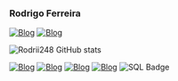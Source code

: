 ### Rodrigo Ferreira 


[![Blog](https://img.shields.io/badge/WhatsApp-25D366?style=for-the-badge&logo=whatsapp&logoColor=white)](https://api.whatsapp.com/send?phone=5521985335344) [![Blog](https://img.shields.io/badge/LinkedIn-0077B5?style=for-the-badge&logo=linkedin&logoColor=white)](https://www.linkedin.com/in/rodrigo-ferreira-325527272/)  

![Rodrii248 GitHub stats](https://github-readme-stats.vercel.app/api?username=RodrigoTechieX&show_icons=true&theme=dark)

[![Blog](https://img.shields.io/badge/HTML5-E34F26?style=for-the-badge&logo=html5&logoColor=white)](https://github.com/RodrigoTechieX/Site) [![Blog](https://img.shields.io/badge/CSS3-1572B6?style=for-the-badge&logo=css3&logoColor=white)](https://github.com/RodrigoTechieX/Site) [![Blog](https://img.shields.io/badge/Java-ED8B00?style=for-the-badge&logo=openjdk&logoColor=white)](https://github.com/RodrigoTechieX/Sistema-de-Controle-de-Estoque) [![Blog](https://img.shields.io/badge/Python-3776AB?style=for-the-badge&logo=python&logoColor=white)](https://github.com/RodrigoTechieX/Sistema-de-gestao-de-dados) ![SQL Badge](https://img.shields.io/badge/SQL-%230074C1.svg?style=for-the-badge&logo=sql&logoColor=white)

